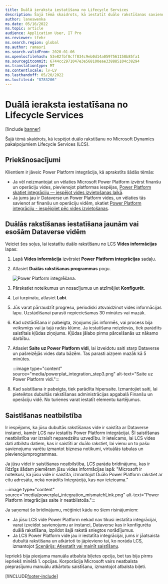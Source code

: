 ```yaml
---
title: Duālā ieraksta iestatīšana no Lifecycle Services
description: Šajā tēmā skaidrots, kā iestatīt duālo rakstīšanas savienojumu no Microsoft Dynamics pakalpojumiem Lifecycle Services (LCS).
author: laneswenka
ms.date: 05/16/2022
ms.topic: article
audience: Application User, IT Pro
ms.reviewer: tfehr
ms.search.region: global
ms.author: ramasri
ms.search.validFrom: 2020-01-06
ms.openlocfilehash: 53e82fbf8cff834c9eb0d14a0597561158b85fa1
ms.sourcegitcommit: 6744cc2971047e3e568100eae338885104c38294
ms.translationtype: MT
ms.contentlocale: lv-LV
ms.lasthandoff: 05/20/2022
ms.locfileid: "8783206"
---
```

# <a name="dual-write-setup-from-lifecycle-services"></a>Duālā ieraksta iestatīšana no Lifecycle Services

[!include [banner](../../includes/banner.md)]



Šajā tēmā skaidrots, kā iespējot duālo rakstīšanu no Microsoft Dynamics pakalpojumiem Lifecycle Services (LCS).

## <a name="prerequisites"></a>Priekšnosacījumi

Klientiem ir jāveic Power Platform integrācija, kā aprakstīts šādās tēmās:

- Ja vēl neizmantojat un vēlaties Microsoft Power Platform izvērst finanšu un operāciju vides, pievienojot platformas iespējas, [Power Platform skatiet integrāciju — iespējot vides izvietošanas laikā](../../power-platform/enable-power-platform-integration.md#enable-during-deploy).
- Ja jums jau ir Dataverse un Power Platform vides, un vēlaties tās savienot ar finanšu un operāciju vidēm, skatiet [Power Platform integrāciju - iespējojiet pēc vides izvietošanas](../../power-platform/enable-power-platform-integration.md#enable-after-deploy).

## <a name="set-up-dual-write-for-new-or-existing-dataverse-environments"></a>Duālās rakstīšanas iestatīšana jaunām vai esošām Dataverse vidēm

Veiciet šos soļus, lai iestatītu duālo rakstīšanu no LCS **Vides informācijas** lapas:

1. Lapā **Vides informācija** izvērsiet **Power Platform integrācijas** sadaļu.

2. Atlasiet **Duālās rakstīšanas programmas** pogu.

    ![Power Platform integrēšana.](media/powerplat_integration_step2.png)

3. Pārskatiet noteikumus un nosacījumus un atzīmējiet **Konfigurēt**.

4. Lai turpinātu, atlasiet **Labi**.

5. Jūs varat pārraudzīt progresu, periodiski atsvaidzinot vides informācijas lapu. Uzstādīšanai parasti nepieciešamas 30 minūtes vai mazāk.  

6. Kad uzstādīšana ir pabeigta, ziņojums jūs informēs, vai process bija veiksmīgs vai ja tajā radās kļūme. Ja iestatīšana neizdevās, tiek parādīts saistītais kļūdas ziņojums. Kļūdas jālabo pirms pārcelšanās uz nākamo darbību.

7. Atlasiet **Saite uz Power Platform vidi**, lai izveidotu saiti starp Dataverse un pašreizējās vides datu bāzēm. Tas parasti aizņem mazāk kā 5 minūtes.

    :::image type="content" source="media/powerplat_integration_step3.png" alt-text="Saite uz Power Platform vidi.":::

8. Kad saistīšana ir pabeigta, tiek parādīta hipersaite. Izmantojiet saiti, lai pieteiktos dubultās rakstīšanas administrācijas apgabalā Finanšu un operāciju vidē. No turienes varat iestatīt elementu kartējumus.

## <a name="linking-mismatch"></a>Saistīšanas neatbilstība

Ir iespējams, ka jūsu dubultās rakstīšanas vide ir saistīta ar Dataverse instanci, kamēr LCS nav iestatīts Power Platform integrācijai. Šī saistīšanas neatbilstība var izraisīt neparedzētu uzvedību. Ir ieteicams, lai LCS vides dati atbilstu datiem, kas ir saistīti ar duālo rakstiet, lai vienu un to pašu savienojumu varētu izmantot biznesa notikumi, virtuālās tabulas un pievienojumprogrammas.

Ja jūsu videi ir saistīšanas neatbilstība, LCS parāda brīdinājumu, kas ir līdzīgs šādam piemēram jūsu vides informācijas lapā: "Microsoft ir noteikusi, ka jūsu vide ir saistīta, izmantojot Duālo Power Platform rakstiet ar citu adresātu, nekā norādīts Integrācijā, kas nav ieteicama."

:::image type="content" source="media/powerplat_integration_mismatchLink.png" alt-text="Power Platform integrācijas saite ir neatbilstoša.":::

Ja saņemat šo brīdinājumu, mēģiniet kādu no šiem risinājumiem:

- Ja jūsu LCS vide Power Platform nekad nav tikusi iestatīta integrācijai, varat izveidot savienojumu ar instanci, Dataverse kas ir konfigurēta duālā rakstīšana, izpildot šajā rakstā sniegtos norādījumus.
- Ja LCS Power Platform vide jau ir iestatīta integrācijai, jums ir jāatsaista dubultā rakstīšana un atkārtoti to jāpievieno tai, ko norāda LCS, izmantojot [Scenārijs: Atiestatīt vai mainīt saistīšanu](relink-environments.md#scenario-reset-or-change-linking).

Iepriekš bija pieejama manuāla atbalsta biļetes opcija, bet tas bija pirms iepriekš minētā 1. opcijas.  Korporācija Microsoft vairs neatbalsta pieprasījumu manuālu atkārtotu saistīšanu, izmantojot atbalsta biļeti.

[!INCLUDE[footer-include](../../../../includes/footer-banner.md)]
